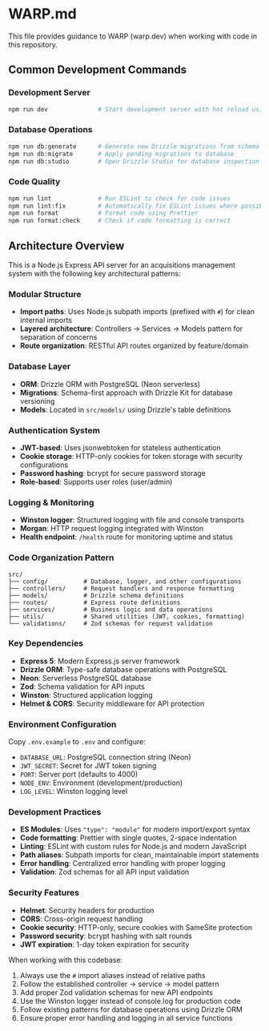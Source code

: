 # WARP.md

This file provides guidance to WARP (warp.dev) when working with code in this repository.

## Common Development Commands

### Development Server
```bash
npm run dev              # Start development server with hot reload using --watch
```

### Database Operations
```bash
npm run db:generate      # Generate new Drizzle migrations from schema changes
npm run db:migrate       # Apply pending migrations to database
npm run db:studio        # Open Drizzle Studio for database inspection
```

### Code Quality
```bash
npm run lint             # Run ESLint to check for code issues
npm run lint:fix         # Automatically fix ESLint issues where possible
npm run format           # Format code using Prettier
npm run format:check     # Check if code formatting is correct
```

## Architecture Overview

This is a Node.js Express API server for an acquisitions management system with the following key architectural patterns:

### Modular Structure
- **Import paths**: Uses Node.js subpath imports (prefixed with `#`) for clean internal imports
- **Layered architecture**: Controllers → Services → Models pattern for separation of concerns
- **Route organization**: RESTful API routes organized by feature/domain

### Database Layer
- **ORM**: Drizzle ORM with PostgreSQL (Neon serverless)
- **Migrations**: Schema-first approach with Drizzle Kit for database versioning
- **Models**: Located in `src/models/` using Drizzle's table definitions

### Authentication System
- **JWT-based**: Uses jsonwebtoken for stateless authentication
- **Cookie storage**: HTTP-only cookies for token storage with security configurations
- **Password hashing**: bcrypt for secure password storage
- **Role-based**: Supports user roles (user/admin)

### Logging & Monitoring
- **Winston logger**: Structured logging with file and console transports
- **Morgan**: HTTP request logging integrated with Winston
- **Health endpoint**: `/health` route for monitoring uptime and status

### Code Organization Pattern
```
src/
├── config/          # Database, logger, and other configurations
├── controllers/     # Request handlers and response formatting
├── models/          # Drizzle schema definitions
├── routes/          # Express route definitions
├── services/        # Business logic and data operations
├── utils/           # Shared utilities (JWT, cookies, formatting)
└── validations/     # Zod schemas for request validation
```

### Key Dependencies
- **Express 5**: Modern Express.js server framework
- **Drizzle ORM**: Type-safe database operations with PostgreSQL
- **Neon**: Serverless PostgreSQL database
- **Zod**: Schema validation for API inputs
- **Winston**: Structured application logging
- **Helmet & CORS**: Security middleware for API protection

### Environment Configuration
Copy `.env.example` to `.env` and configure:
- `DATABASE_URL`: PostgreSQL connection string (Neon)
- `JWT_SECRET`: Secret for JWT token signing
- `PORT`: Server port (defaults to 4000)
- `NODE_ENV`: Environment (development/production)
- `LOG_LEVEL`: Winston logging level

### Development Practices
- **ES Modules**: Uses `"type": "module"` for modern import/export syntax
- **Code formatting**: Prettier with single quotes, 2-space indentation
- **Linting**: ESLint with custom rules for Node.js and modern JavaScript
- **Path aliases**: Subpath imports for clean, maintainable import statements
- **Error handling**: Centralized error handling with proper logging
- **Validation**: Zod schemas for all API input validation

### Security Features
- **Helmet**: Security headers for production
- **CORS**: Cross-origin request handling
- **Cookie security**: HTTP-only, secure cookies with SameSite protection
- **Password security**: bcrypt hashing with salt rounds
- **JWT expiration**: 1-day token expiration for security

When working with this codebase:
1. Always use the `#` import aliases instead of relative paths
2. Follow the established controller → service → model pattern
3. Add proper Zod validation schemas for new API endpoints
4. Use the Winston logger instead of console.log for production code
5. Follow existing patterns for database operations using Drizzle ORM
6. Ensure proper error handling and logging in all service functions